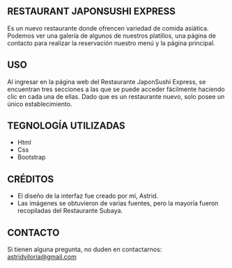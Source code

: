 ## RESTAURANT JAPONSUSHI EXPRESS
Es un nuevo restaurante donde ofrencen variedad de comida asiática. Podemos ver una galería de algunos de nuestros platillos, una página de contacto para realizar la reservación nuestro menú y la página principal.

## USO 
Al ingresar en la página web del Restaurante JaponSushi Express, se encuentran tres secciones a las que se puede acceder fácilmente haciendo clic en cada una de ellas. Dado que es un restaurante nuevo, solo posee un único establecimiento.

##  TEGNOLOGÍA UTILIZADAS
- Html 
- Css
- Bootstrap 

## CRÉDITOS 

-  El diseño de la interfaz fue creado por mí, Astrid. 
- Las imágenes se obtuvieron de varias fuentes, pero la mayoría fueron recopiladas del Restaurante Subaya.



## CONTACTO 
Si tienen alguna pregunta, no duden en contactarnos: astridviloria@gmail.com